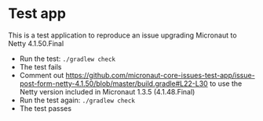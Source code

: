 # Test app

This is a test application to reproduce an issue upgrading Micronaut to Netty 4.1.50.Final

- Run the test: `./gradlew check`
- The test fails
- Comment out https://github.com/micronaut-core-issues-test-app/issue-post-form-netty-4.1.50/blob/master/build.gradle#L22-L30
to use the Netty version included in Micronaut 1.3.5 (4.1.48.Final)
- Run the test again: `./gradlew check`
- The test passes

